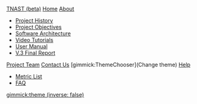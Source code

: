 [TNAST (beta)](https://tnasoftwaretool.engr.oregonstate.edu/TNAtoolAPI-Webapp "TNA Software Tool") 
[Home](index.md)
[About]()

  * [Project History](project.md)
  * [Project Objectives](objectives.md)
  * [Software Architecture](architecture.md)  
  * [Video Tutorials](videos.md)
  * [User Manual](manual.md)
  * [V.3 Final Report](reportV3.md)
  
  

[Project Team](team.md)
[Contact Us](contact.md)
[gimmick:ThemeChooser](Change theme)
[Help]()

 * [Metric List](features.md)
 * [FAQ](faq.md)

[gimmick:theme (inverse: false)](flatly)